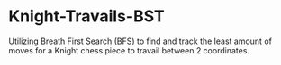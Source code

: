 # Knight-Travails-BST
 Utilizing Breath First Search (BFS) to find and track the least amount of moves for a Knight chess piece to travail between 2 coordinates.
